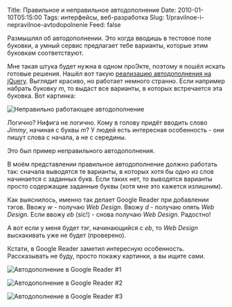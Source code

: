 Title: Правильное и неправильное автодополнение
Date: 2010-01-10T05:15:00
Tags: интерфейсы, веб-разработка
Slug: 1/pravilnoe-i-nepravilnoe-avtodopolnenie
Feed: false

<p>Размышлял об автодополнении. Это когда вводишь в тестовое поле буковки, а умный сервис предлагает тебе варианты, которые этим буковкам соответствуют.</p>
<p>Мне такая штука будет нужна в одном проЭкте, поэтому я пошёл искать готовые решения. Нашёл вот такую <a href="http://code.drewwilson.com/entry/autosuggest-jquery-plugin">реализацию автодополнения на jQuery</a>. Выглядит красиво, но работает немного странно. Если например набрать буковку <i>m</i>, то выдаст все варианты, в которых встречается эта буковка. Вот картинка:</p>

![Неправильно работающее автодополнение](/images/tumblr_kw15qfGNJn1qaz1ms.png)

<p>Логично? Нифига не логично. Кому в голову придёт вводить слово <i>Jimmy</i>, начиная с буквы <i>m</i>? У людей есть интересная особенность - они пишут слова с начала, а не с середины.</p>
<p>Это был пример неправильного автодополнения.</p>
<!-- more -->
<p>В моём представлении правильное автодополнение должно работать так: сначала выводятся те варианты, в которых хотя бы одно из слов начинается с заданных букв. Если таких нет, то выводятся варианты просто содержащие заданные буквы (хотя мне это кажется излишним).</p>
<p>Как выяснилось, именно так делает Google Reader при добавлении тэгов. Ввожу <i>w</i> - получаю <i>Web Design</i>. Ввожу <i>d</i> - получаю опять <i>Web Design</i>. Если ввожу <i>eb</i> (sic!) - снова получаю <i>Web Design</i>. Радостно!</p>
<p>А вот если у меня будет тэг, начинающийся с <i>eb</i>, то <i>Web Design</i> выскакивать уже не будет (проверено).</p>
<p>Кстати, в Google Reader заметил интересную особенность. Рассказывать не буду, просто покажу картинки, а вы ищите сами.</p>

![Автодополнение в Google Reader #1](/images/1.png)

![Автодополнение в Google Reader #2](/images/2.png)

![Автодополнение в Google Reader #3](/images/3.png)
